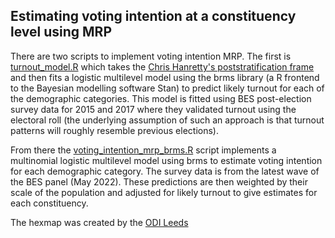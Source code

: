 ## Estimating voting intention at a constituency level using MRP

There are two scripts to implement voting intention MRP. The first is [turnout_model.R](https://github.com/hymeram/mrp/blob/main/1.voting_intention/turnout_model.R) which takes the [Chris Hanretty's poststratification frame](https://journals.sagepub.com/doi/suppl/10.1177/1478929919864773/suppl_file/hlv_psw.csv) and then fits a logistic multilevel model using the brms library (a R frontend to the Bayesian modelling software Stan) to predict likely turnout for each of the demographic categories. This model is fitted using BES post-election survey data for 2015 and 2017 where they validated turnout using the electoral roll (the underlying assumption of such an approach is that turnout patterns will roughly resemble previous elections).

From there the [voting_intention_mrp_brms.R](https://github.com/hymeram/mrp/blob/main/1.voting_intention/voting_intention_mrp_brms.R) script implements a multinomial logistic multilevel model using brms to estimate voting intention for each demographic category. The survey data is from the latest wave of the BES panel (May 2022). These predictions are then weighted by their scale of the population and adjusted for likely turnout to give estimates for each constituency.

The hexmap was created by the [ODI Leeds](https://open-innovations.org/projects/hexmaps/constituencies/index.html)
